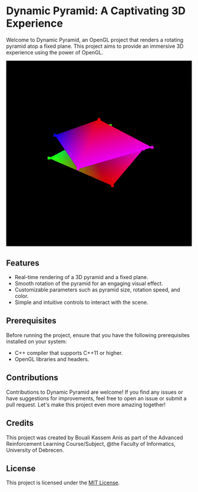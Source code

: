 # Dynamic Pyramid: A Captivating 3D Experience

Welcome to Dynamic Pyramid, an OpenGL project that renders a rotating pyramid atop a fixed plane. This project aims to provide an immersive 3D experience using the power of OpenGL.

![Dynamic Pyramid Demo](demo.gif)

## Features

- Real-time rendering of a 3D pyramid and a fixed plane.
- Smooth rotation of the pyramid for an engaging visual effect.
- Customizable parameters such as pyramid size, rotation speed, and color.
- Simple and intuitive controls to interact with the scene.

## Prerequisites

Before running the project, ensure that you have the following prerequisites installed on your system:

- C++ compiler that supports C++11 or higher.
- OpenGL libraries and headers.

## Contributions

Contributions to Dynamic Pyramid are welcome! If you find any issues or have suggestions for improvements, feel free to open an issue or submit a pull request. Let's make this project even more amazing together!

## Credits

This project was created by Bouali Kassem Anis as part of the Advanced Reinforcement Learning Course/Subject, @the Faculty of Informatics, University of Debrecen.

## License

This project is licensed under the [MIT License](https://opensource.org/licenses/MIT).


